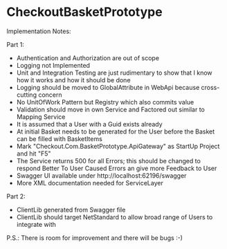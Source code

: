 # CheckoutBasketPrototype

Implementation Notes:

Part 1:

* Authentication and Authorization are out of scope
* Logging not Implemented
* Unit and Integration Testing are just rudimentary to show that I know how it works and how it should be done
* Logging should be moved to GlobalAttribute in WebApi because cross-cutting concern
* No UnitOfWork Pattern but Registry which also commits value
* Validation should move in own Service and Factored out similar to Mapping Service
* It is assumed that a User with a Guid exists already
* At initial Basket needs to be generated for the User before the Basket can be filled with BasketItems
* Mark "Checkout.Com.BasketPrototype.ApiGateway" as StartUp Project and hit "F5"
* The Service returns 500 for all Errors; this should be changed to respond Better To User Caused Errors an give more Feedback to User
* Swagger UI available under http://localhost:62196/swagger
* More XML documentation needed for ServiceLayer

Part 2:

* ClientLib generated from Swagger file
* ClientLib should target NetStandard to allow broad range of Users to integrate with

P.S.: There is room for improvement and there will be bugs :-)
